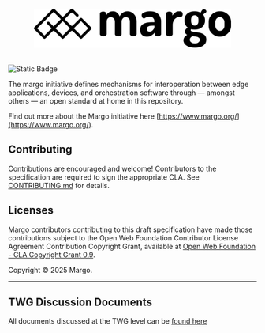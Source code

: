 <p align="center" width="100%"><a href="https://margo.org/"><img src="assets/margo-logo.svg" width="400" alt="margo logo"/></a><br/><br/></p>

![Static Badge](https://img.shields.io/badge/Deliverable_Development_Status-Pre_Draft-blue)

The margo initiative defines mechanisms for interoperation between edge applications, devices, and orchestration software through ― amongst others ― an open standard at home in this repository.

Find out more about the Margo initiative here [https://www.margo.org/](https://www.margo.org/).

## Contributing

Contributions are encouraged and welcome! Contributors to the specification are required to sign the appropriate CLA. See [CONTRIBUTING.md](CONTRIBUTING.md) for details.

## Licenses

Margo contributors contributing to this draft specification have made those contributions subject to the Open Web Foundation Contributor License Agreement Contribution Copyright Grant, available at [Open Web Foundation - CLA Copyright Grant 0.9](https://www.openwebfoundation.org/the-agreements/the-owf-0-9-agreements-necessary-claims/cla-copyright-grant-0-9).

Copyright ©️ 2025 Margo.

***

## TWG Discussion Documents
All documents discussed at the TWG level can be [found here](https://drive.google.com/drive/folders/1et9nZXHUgJ_4IehcyWQdxo3XRpIKcWBS?usp=sharing)
